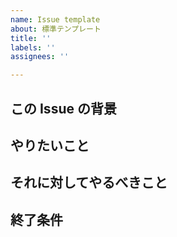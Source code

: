 ```yaml
---
name: Issue template
about: 標準テンプレート
title: ''
labels: ''
assignees: ''

---
```


## この Issue の背景

## やりたいこと

## それに対してやるべきこと

## 終了条件
